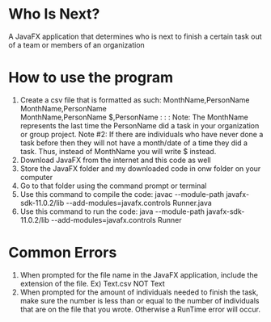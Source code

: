 # Who Is Next?
A JavaFX application that determines who is next to finish a certain task out of a team or members of an organization
# How to use the program
1) Create a csv file that is formatted as such:
      MonthName,PersonName
      MonthName,PersonName      
      MonthName,PersonName
      $,PersonName
               :
               :
               :
Note: The MonthName represents the last time the PersonName did a task in your organization or group project.
Note #2: If there are individuals who have never done a task before then they will not have a month/date of a time they did a task. Thus, instead of MonthName you      will write $ instead.
2) Download JavaFX from the internet and this code as well
3) Store the JavaFX folder and my downloaded code in onw folder on your computer
4) Go to that folder using the command prompt or terminal
5) Use this command to compile the code: javac --module-path javafx-sdk-11.0.2/lib --add-modules=javafx.controls Runner.java
6) Use this command to run the code: java --module-path javafx-sdk-11.0.2/lib --add-modules=javafx.controls Runner
# Common Errors
1) When prompted for the file name in the JavaFX application, include the extension of the file. Ex) Text.csv NOT Text
2) When prompted for the amount of individuals needed to finish the task, make sure the number is less than or equal to the number of individuals that are on the file that you wrote. Otherwise a RunTime error will occur.
